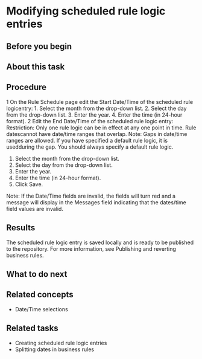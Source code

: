 <!-- image -->

# Modifying scheduled rule logic entries

## Before you begin

## About this task

## Procedure

1 On the Rule Schedule page edit the Start Date/Time of the scheduled rule logicentry:
    1. Select the month from the drop-down list.
    2. Select the day from the drop-down list.
    3. Enter the year.
    4. Enter the time (in 24-hour format).
2 Edit the End Date/Time of the scheduled rule logic entry: Restriction: Only one rule logic can be in effect at any one point in time. Rule datescannot have date/time ranges that overlap. Note: Gaps in date/time ranges are allowed. If you have specified a default rule logic, it is usedduring the gap. You should always specify a default rule logic.

1. Select the month from the drop-down list.
2. Select the day from the drop-down list.
3. Enter the year.
4. Enter the time (in 24-hour format).
3. Click Save.

Note: If the Date/Time fields are invalid, the fields will turn red
and a message will display in the Messages field indicating that the
dates/time field values are invalid.

## Results

The scheduled rule logic entry is saved locally and is ready to be published to the repository.
For more information, see Publishing and reverting business rules.

## What to do next

## Related concepts

- Date/Time selections

## Related tasks

- Creating scheduled rule logic entries
- Splitting dates in business rules